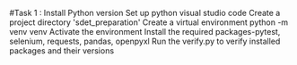 
#Task 1 :
Install Python version
Set up python visual studio code
Create a project directory 'sdet_preparation'
Create a virtual environment python -m venv venv
Activate the environment
Install the required packages-pytest, selenium, requests, pandas, openpyxl
Run the verify.py to verify installed packages and their versions

